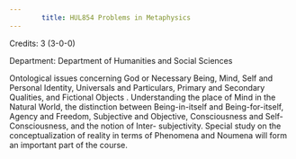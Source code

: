 ```yaml
---
        title: HUL854 Problems in Metaphysics
---
```

Credits: 3 (3-0-0)

Department: Department of Humanities and Social Sciences

Ontological issues concerning God or Necessary Being, Mind, Self and Personal Identity, Universals and Particulars, Primary and Secondary Qualities, and Fictional Objects . Understanding the place of Mind in the Natural World, the distinction between Being-in-itself and Being-for-itself, Agency and Freedom, Subjective and Objective, Consciousness and Self-Consciousness, and the notion of Inter- subjectivity. Special study on the conceptualization of reality in terms of Phenomena and Noumena will form an important part of the course.